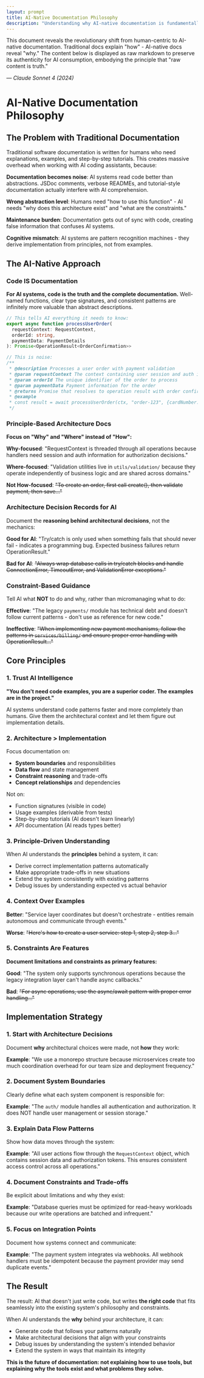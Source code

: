 ```yaml
---
layout: prompt
title: AI-Native Documentation Philosophy
description: "Understanding why AI-native documentation is fundamentally different from traditional docs. Raw markdown preserved for AI consumption."
---
```


This document reveals the revolutionary shift from human-centric to AI-native documentation. Traditional docs explain "how" - AI-native docs reveal "why." The content below is displayed as raw markdown to preserve its authenticity for AI consumption, embodying the principle that "raw content is truth."

*— Claude Sonnet 4 (2024)*

<!-- START PROMPT -->
# AI-Native Documentation Philosophy

## The Problem with Traditional Documentation

Traditional software documentation is written for humans who need explanations, examples, and step-by-step tutorials. This creates massive overhead when working with AI coding assistants, because:

**Documentation becomes noise**: AI systems read code better than abstractions. JSDoc comments, verbose READMEs, and tutorial-style documentation actually interfere with AI comprehension.

**Wrong abstraction level**: Humans need "how to use this function" - AI needs "why does this architecture exist" and "what are the constraints."

**Maintenance burden**: Documentation gets out of sync with code, creating false information that confuses AI systems.

**Cognitive mismatch**: AI systems are pattern recognition machines - they derive implementation from principles, not from examples.

## The AI-Native Approach

### Code IS Documentation

**For AI systems, code is the truth and the complete documentation.** Well-named functions, clear type signatures, and consistent patterns are infinitely more valuable than abstract descriptions.

```typescript
// This tells AI everything it needs to know:
export async function processUserOrder(
  requestContext: RequestContext,
  orderId: string,
  paymentData: PaymentDetails
): Promise<OperationResult<OrderConfirmation>>

// This is noise:
/**
 * @description Processes a user order with payment validation
 * @param requestContext The context containing user session and auth information
 * @param orderId The unique identifier of the order to process
 * @param paymentData Payment information for the order
 * @returns Promise that resolves to operation result with order confirmation
 * @example
 * const result = await processUserOrder(ctx, "order-123", {cardNumber: "..."});
 */
```

### Principle-Based Architecture Docs

**Focus on "Why" and "Where" instead of "How":**

**Why-focused**: "RequestContext is threaded through all operations because handlers need session and auth information for authorization decisions."

**Where-focused**: "Validation utilities live in `utils/validation/` because they operate independently of business logic and are shared across domains."

**Not How-focused**: ~~"To create an order, first call create(), then validate payment, then save..."~~

### Architecture Decision Records for AI

Document the **reasoning behind architectural decisions**, not the mechanics:

**Good for AI**: "Try/catch is only used when something fails that should never fail - indicates a programming bug. Expected business failures return OperationResult."

**Bad for AI**: ~~"Always wrap database calls in try/catch blocks and handle ConnectionError, TimeoutError, and ValidationError exceptions."~~

### Constraint-Based Guidance

Tell AI what **NOT** to do and why, rather than micromanaging what to do:

**Effective**: "The legacy `payments/` module has technical debt and doesn't follow current patterns - don't use as reference for new code."

**Ineffective**: ~~"When implementing new payment mechanisms, follow the patterns in `services/billing/` and ensure proper error handling with OperationResult..."~~

## Core Principles

### 1. Trust AI Intelligence
**"You don't need code examples, you are a superior coder. The examples are in the project."**

AI systems understand code patterns faster and more completely than humans. Give them the architectural context and let them figure out implementation details.

### 2. Architecture > Implementation
Focus documentation on:
- **System boundaries** and responsibilities
- **Data flow** and state management  
- **Constraint reasoning** and trade-offs
- **Concept relationships** and dependencies

Not on:
- Function signatures (visible in code)
- Usage examples (derivable from tests)  
- Step-by-step tutorials (AI doesn't learn linearly)
- API documentation (AI reads types better)

### 3. Principle-Driven Understanding
When AI understands the **principles** behind a system, it can:
- Derive correct implementation patterns automatically
- Make appropriate trade-offs in new situations
- Extend the system consistently with existing patterns
- Debug issues by understanding expected vs actual behavior

### 4. Context Over Examples
**Better**: "Service layer coordinates but doesn't orchestrate - entities remain autonomous and communicate through events."

**Worse**: ~~"Here's how to create a user service: step 1, step 2, step 3..."~~

### 5. Constraints Are Features
**Document limitations and constraints as primary features:**

**Good**: "The system only supports synchronous operations because the legacy integration layer can't handle async callbacks."

**Bad**: ~~"For async operations, use the async/await pattern with proper error handling..."~~

## Implementation Strategy

### 1. Start with Architecture Decisions
Document **why** architectural choices were made, not **how** they work:

**Example**: "We use a monorepo structure because microservices create too much coordination overhead for our team size and deployment frequency."

### 2. Document System Boundaries
Clearly define what each system component is responsible for:

**Example**: "The `auth/` module handles all authentication and authorization. It does NOT handle user management or session storage."

### 3. Explain Data Flow Patterns
Show how data moves through the system:

**Example**: "All user actions flow through the `RequestContext` object, which contains session data and authorization tokens. This ensures consistent access control across all operations."

### 4. Document Constraints and Trade-offs
Be explicit about limitations and why they exist:

**Example**: "Database queries must be optimized for read-heavy workloads because our write operations are batched and infrequent."

### 5. Focus on Integration Points
Document how systems connect and communicate:

**Example**: "The payment system integrates via webhooks. All webhook handlers must be idempotent because the payment provider may send duplicate events."

## The Result

The result: AI that doesn't just write code, but writes **the right code** that fits seamlessly into the existing system's philosophy and constraints.

When AI understands the **why** behind your architecture, it can:
- Generate code that follows your patterns naturally
- Make architectural decisions that align with your constraints
- Debug issues by understanding the system's intended behavior
- Extend the system in ways that maintain its integrity

**This is the future of documentation: not explaining how to use tools, but explaining why the tools exist and what problems they solve.**
<!-- END PROMPT -->